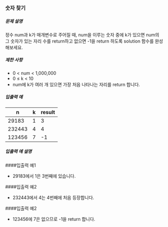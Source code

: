 ### 숫자 찾기

##### 문제 설명

정수 num과 k가 매개변수로 주어질 때, num을 이루는 숫자 중에 k가 있으면 num의 그 숫자가 있는 자리 수를 return하고 없으면 -1을 return 하도록 solution 함수를 완성해보세요.

##### 제한 사항

- 0 < num < 1,000,000
- 0 ≤ k < 10
- num에 k가 여러 개 있으면 가장 처음 나타나는 자리를 return 합니다.

##### 입출력 예

| n        | k  | result |
|----------|----|--------|
| 29183    | 1  | 3      |
| 232443   | 4  | 4      |
| 123456   | 7  | -1     |

##### 입출력 예 설명
####입출력 예1
- 29183에서 1은 3번째에 있습니다.

####입출력 예2
- 232443에서 4는 4번째에 처음 등장합니다.

####입출력 예2
- 123456에 7은 없으므로 -1을 return 합니다.